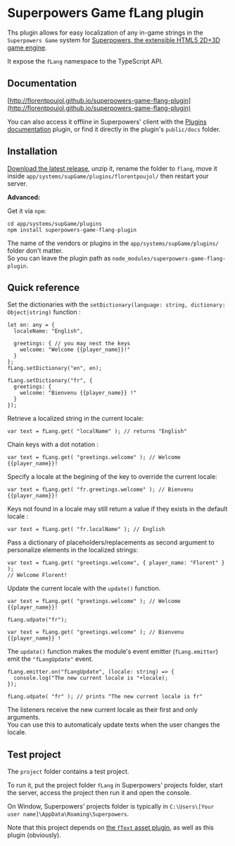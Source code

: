 # Superpowers Game fLang plugin

Ths plugin allows for easy localization of any in-game strings in the `Superpowers Game` system for [Superpowers, the extensible HTML5 2D+3D game engine](http://superpowers-html5.com).  

It expose the `fLang` namespace to the TypeScript API.


## Documentation

[http://florentpoujol.github.io/superpowers-game-flang-plugin](http://florentpoujol.github.io/superpowers-game-flang-plugin)

You can also access it offline in Superpowers' client with the [Plugins documentation](https://github.com/florentpoujol/superpowers-common-pluginsdocs-plugin) plugin, or find it directly in the plugin's `public/docs` folder.


## Installation

[Download the latest release](https://github.com/florentpoujol/superpowers-game-flang-plugin/releases), unzip it, rename the folder to `flang`, move it inside `app/systems/supGame/plugins/florentpoujol/` then restart your server.

__Advanced:__

Get it via `npm`:
        
    cd app/systems/supGame/plugins
    npm install superpowers-game-flang-plugin

The name of the vendors or plugins in the `app/systems/supGame/plugins/` folder don't matter.  
So you can leave the plugin path as `node_modules/superpowers-game-flang-plugin`.


## Quick reference

Set the dictionaries with the `setDictionary(language: string, dictionary: Object|string)` function :
    
    let en: any = {
      localeName: "English",

      greetings: { // you may nest the keys
        welcome: "Welcome {{player_name}}!"
      }
    };
    fLang.setDictionary("en", en);

    fLang.setDictionary("fr", {
      greetings: {
        welcome: "Bienvenu {{player_name}} !"
      }
    });


Retrieve a localized string in the current locale:
    
    var text = fLang.get( "localName" ); // returns "English"

Chain keys with a dot notation :

    var text = fLang.get( "greetings.welcome" ); // Welcome {{player_name}}!

Specify a locale at the begining of the key to override the current locale:

    var text = fLang.get( "fr.greetings.welcome" ); // Bienvenu {{player_name}}!

Keys not found in a locale may still return a value if they exists in the default locale :

    var text = fLang.get( "fr.localName" ); // English

Pass a dictionary of placeholders/replacements as second argument to personalize elements in the localized strings:
    
    var text = fLang.get( "greetings.welcome", { player_name: "Florent" } );
    // Welcome Florent!

Update the current locale with the `update()` function.

    var text = fLang.get( "greetings.welcome" ); // Welcome {{player_name}}!

    fLang.udpate("fr");

    var text = fLang.get( "greetings.welcome" ); // Bienvenu {{player_name}} !
    
The `update()` function makes the module's event emitter (`fLang.emitter`) emit the `"fLangUpdate"` event.  

    fLang.emitter.on("fLangUpdate", (locale: string) => {
      console.log("The new current locale is "+locale);
    });

    fLang.udpate( "fr" ); // prints "The new current locale is fr"

The listeners receive the new current locale as their first and only arguments.  
You can use this to automaticaly update texts when the user changes the locale.  


## Test project

The `project` folder contains a test project.  

To run it, put the project folder `fLang` in Superpowers' projects folder, start the server, access the project then run it and open the console.

On Window, Superpowers' projects folder is typically in `C:\Users\[Your user name]\AppData\Roaming\Superpowers`.

Note that this project depends on [the `fText` asset plugin](https://github.com/florentpoujol/superpowers-game-ftext-plugin), as well as this plugin (obviously).
